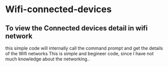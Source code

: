 # Wifi-connected-devices
## To view the Connected devices detail in wifi network
this simple code will internally call the command prompt and get the details of the Wifi networks
This is simple and begineer code, since I have not much knowledge about the networking..
